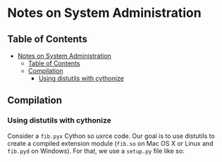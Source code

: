 # Notes on System Administration

## Table of Contents

- [Notes on System Administration](#notes-on-system-administration)
  - [Table of Contents](#table-of-contents)
  - [Compilation](#compilation)
    - [Using distutils with cythonize](#using-distutils-with-cythonize)

## Compilation

### Using distutils with cythonize

Consider a `fib.pyx` Cython so uxrce code. Our goal is to use distutils to create a compiled extension module (`fib.so` on Mac OS X or Linux and `fib.pyd` on Windows). For that, we use a `setup.py` file like so: